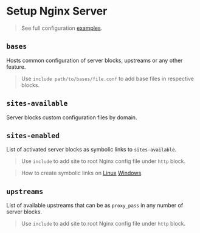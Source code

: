 # Setup Nginx Server

> See full configuration [examples](../../devops/nginx).

## `bases`

Hosts common configuration of server blocks, upstreams or any other feature.

> Use `include path/to/bases/file.conf` to add base files in respective blocks.

## `sites-available`

Server blocks custom configuration files by domain.

## `sites-enabled`

List of activated server blocks as symbolic links to `sites-available`.

> Use `include` to add site to root Nginx config file under `http` block.

> How to create symbolic links on [Linux](../../devops/linux.md#create-symbolic-link) [Windows](../../devops/windows.md#create-symbolic-link).

## `upstreams`

List of available upstreams that can be as `proxy_pass` in any number of server blocks.

> Use `include` to add site to root Nginx config file under `http` block.
